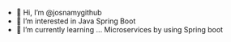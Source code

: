 - 👋 Hi, I’m @josnamygithub
- 👀 I’m interested in Java Spring Boot
- 🌱 I’m currently learning ... Microservices by using Spring boot 


<!---
josnamygithub/josnamygithub is a ✨ special ✨ repository because its `README.md` (this file) appears on your GitHub profile.
You can click the Preview link to take a look at your changes.
--->
